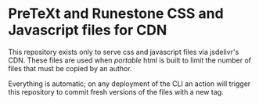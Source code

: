 # PreTeXt and Runestone CSS and Javascript files for CDN

This repository exists only to serve css and javascript files via jsdelivr's CDN.  These files are used when *portable* html is built to limit the number of files that must be copied by an author.

Everything is automatic; on any deployment of the CLI an action will trigger this repository to commit fresh versions of the files with a new tag.
